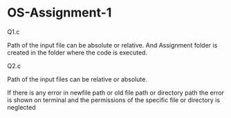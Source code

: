 # OS-Assignment-1
  Q1.c 
  
  Path of the input file can be absolute or relative. And Assignment folder is created in the folder where the code is executed.
  
  Q2.c
  
  Path of the input files can be relative or absolute.

  If there is any error in newfile path or old file path or directory path the error is shown on terminal and the permissions  of the specific file or directory is     neglected
  
